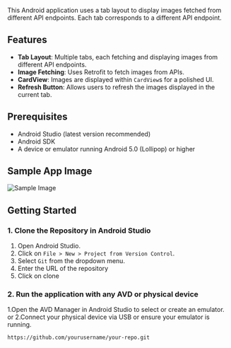 This Android application uses a tab layout to display images fetched from different API endpoints. Each tab corresponds to a different API endpoint.

## Features

- **Tab Layout**: Multiple tabs, each fetching and displaying images from different API endpoints.
- **Image Fetching**: Uses Retrofit to fetch images from APIs.
- **CardView**: Images are displayed within `CardView`s for a polished UI.
- **Refresh Button**: Allows users to refresh the images displayed in the current tab.

## Prerequisites

- Android Studio (latest version recommended)
- Android SDK
- A device or emulator running Android 5.0 (Lollipop) or higher
## Sample App Image
![Sample Image](https://private-user-images.githubusercontent.com/140246876/343769891-b7518130-92a3-46d5-8de7-fcab9beea715.png?jwt=eyJhbGciOiJIUzI1NiIsInR5cCI6IkpXVCJ9.eyJpc3MiOiJnaXRodWIuY29tIiwiYXVkIjoicmF3LmdpdGh1YnVzZXJjb250ZW50LmNvbSIsImtleSI6ImtleTUiLCJleHAiOjE3MTk0OTE4MTgsIm5iZiI6MTcxOTQ5MTUxOCwicGF0aCI6Ii8xNDAyNDY4NzYvMzQzNzY5ODkxLWI3NTE4MTMwLTkyYTMtNDZkNS04ZGU3LWZjYWI5YmVlYTcxNS5wbmc_WC1BbXotQWxnb3JpdGhtPUFXUzQtSE1BQy1TSEEyNTYmWC1BbXotQ3JlZGVudGlhbD1BS0lBVkNPRFlMU0E1M1BRSzRaQSUyRjIwMjQwNjI3JTJGdXMtZWFzdC0xJTJGczMlMkZhd3M0X3JlcXVlc3QmWC1BbXotRGF0ZT0yMDI0MDYyN1QxMjMxNThaJlgtQW16LUV4cGlyZXM9MzAwJlgtQW16LVNpZ25hdHVyZT0zN2QzYTMwNTA5YWU4YzEzNTBhN2FiZDAzNGYzMGRhMTE0MWMxNTVlYWRkNjQzMzQ5YzllNDQzY2YxMzc2MjdjJlgtQW16LVNpZ25lZEhlYWRlcnM9aG9zdCZhY3Rvcl9pZD0wJmtleV9pZD0wJnJlcG9faWQ9MCJ9.EnXvg7VvIeqgkXKFEqPg2KlReXXD9lN_6arEgWeUvD0)

## Getting Started

### 1. Clone the Repository in Android Studio

1. Open Android Studio.
2. Click on `File > New > Project from Version Control`.
3. Select `Git` from the dropdown menu.
4. Enter the URL of the repository
5. Click on clone
### 2. Run the application with any AVD or physical device
1.Open the AVD Manager in Android Studio to select or create an emulator.
                          or
2.Connect your physical device via USB or ensure your emulator is running.

```sh
https://github.com/yourusername/your-repo.git

